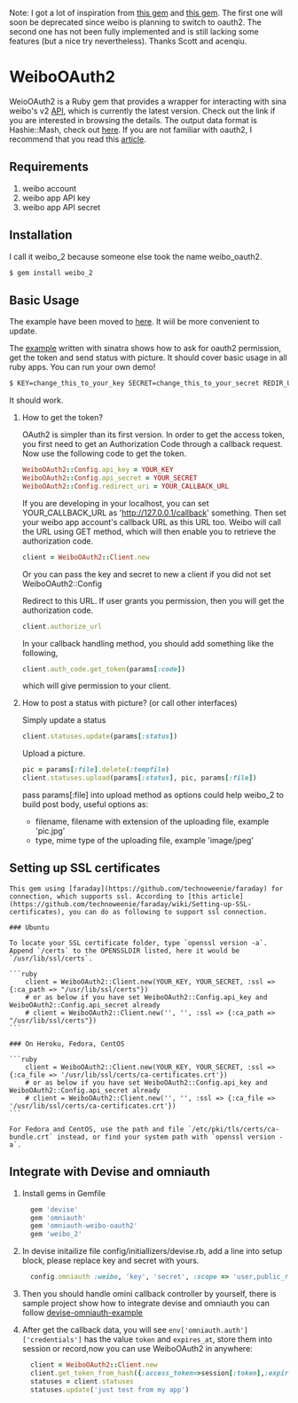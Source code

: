 Note: I got a lot of inspiration from [this gem](https://github.com/ballantyne/weibo) and [this gem](https://github.com/acenqiu/weibo2). The first one will soon be deprecated since weibo is planning to switch to oauth2. The second one has not been fully implemented and is still lacking some features (but a nice try nevertheless). Thanks Scott and acenqiu.

# WeiboOAuth2

WeioOAuth2 is a Ruby gem that provides a wrapper for interacting with sina weibo's v2 [API](http://open.weibo.com/wiki/API%E6%96%87%E6%A1%A3_V2), which is currently the latest version. Check out the link if you are interested in browsing the details. The output data format is Hashie::Mash, check out [here](https://github.com/intridea/hashie#mash). If you are not familiar with oauth2, I recommend that you read this [article](http://open.weibo.com/wiki/%E6%8E%88%E6%9D%83%E6%9C%BA%E5%88%B6%E8%AF%B4%E6%98%8E).

## Requirements

1.  weibo account
2.  weibo app API key
3.  weibo app API secret

## Installation
        
I call it weibo_2 because someone else took the name weibo_oauth2.

```bash
$ gem install weibo_2
```

## Basic Usage

The example have been moved to [here](https://github.com/simsicon/weibo_2_example). It wiil be more convenient to update.

The [example](https://github.com/simsicon/weibo_2_example) written with sinatra shows how to ask for oauth2 permission, get the token and send status with picture. It should cover basic usage in all ruby apps. You can run your own demo!

```bash
$ KEY=change_this_to_your_key SECRET=change_this_to_your_secret REDIR_URI=change_this_to_your_redir_uri ruby example.rb
```
It should work.


1.  How to get the token?

    OAuth2 is simpler than its first version. In order to get the access token, you first need to get an Authorization Code through a callback request. Now use the following code to get the token.

    ```ruby
    WeiboOAuth2::Config.api_key = YOUR_KEY
    WeiboOAuth2::Config.api_secret = YOUR_SECRET
    WeiboOAuth2::Config.redirect_uri = YOUR_CALLBACK_URL   
    ```

    If you are developing in your localhost, you can set YOUR_CALLBACK_URL as 'http://127.0.0.1/callback' something. Then set your weibo app account's callback URL as this URL too. Weibo will call the URL using GET method, which will then enable you to retrieve the authorization code.
    
    ```ruby
    client = WeiboOAuth2::Client.new  
    ```
    
    Or you can pass the key and secret to new a client if you did not set WeiboOAuth2::Config
    
    Redirect to this URL. If user grants you permission, then you will get the authorization code.
    
    ```ruby
    client.authorize_url
    ```
    
    In your callback handling method, you should add something like the following, 
    
    ```ruby
    client.auth_code.get_token(params[:code])
    ```
    
    which will give permission to your client.
    
2.  How to post a status with picture? (or call other interfaces)
    
    Simply update a status
        
    ```ruby
    client.statuses.update(params[:status])
    ```
    
    Upload a picture.
        
    ```ruby
    pic = params[:file].delete(:tempfile)
    client.statuses.upload(params[:status], pic, params[:file])
    ```

    pass params[:file] into upload method as options could help weibo_2 to build post body, useful options as:
    *   filename, filename with extension of the uploading file, example 'pic.jpg'
    *   type, mime type of the uploading file, example 'image/jpeg'
    
## Setting up SSL certificates
    
    This gem using [faraday](https://github.com/technoweenie/faraday) for connection, which supports ssl. According to [this article](https://github.com/technoweenie/faraday/wiki/Setting-up-SSL-certificates), you can do as following to support ssl connection.

    ### Ubuntu

    To locate your SSL certificate folder, type `openssl version -a`. Append `/certs` to the OPENSSLDIR listed, here it would be `/usr/lib/ssl/certs`.

    ```ruby
        client = WeiboOAuth2::Client.new(YOUR_KEY, YOUR_SECRET, :ssl => {:ca_path => "/usr/lib/ssl/certs"})
        # or as below if you have set WeiboOAuth2::Config.api_key and WeiboOAuth2::Config.api_secret already
        # client = WeiboOAuth2::Client.new('', '', :ssl => {:ca_path => "/usr/lib/ssl/certs"})
    ```

    ### On Heroku, Fedora, CentOS

    ```ruby
        client = WeiboOAuth2::Client.new(YOUR_KEY, YOUR_SECRET, :ssl => {:ca_file => '/usr/lib/ssl/certs/ca-certificates.crt'})
        # or as below if you have set WeiboOAuth2::Config.api_key and WeiboOAuth2::Config.api_secret already
        # client = WeiboOAuth2::Client.new('', '', :ssl => {:ca_file => '/usr/lib/ssl/certs/ca-certificates.crt'})
    ```

    For Fedora and CentOS, use the path and file `/etc/pki/tls/certs/ca-bundle.crt` instead, or find your system path with `openssl version -a`.

## Integrate with Devise and omniauth

1. Install gems in Gemfile
   
   ```ruby
   	 gem 'devise'
   	 gem 'omniauth'
	 gem 'omniauth-weibo-oauth2'
	 gem 'weibo_2'
   ```


2. In devise initailize file config/initiallizers/devise.rb, add a line into setup block, please replace key and secret with yours.

   ```ruby
     config.omniauth :weibo, 'key', 'secret', :scope => 'user,public_repo'
   ```
        
3. Then you should handle omini callback controller by yourself, there is sample project show how to integrate devise and omniauth you can follow [devise-omniauth-example](https://github.com/holden/devise-omniauth-example) 

4. After get the callback data, you will see `env['omniauth.auth']['credentials']` has the value `token` and `expires_at`, store them into session or record,now you can use WeiboOAuth2 in anywhere:

   ```ruby
     client = WeiboOAuth2::Client.new
     client.get_token_from_hash({:access_token=>session[:token],:expires_at=>session[:expires_at]})
     statuses = client.statuses
     statuses.update('just test from my app')
   ```
